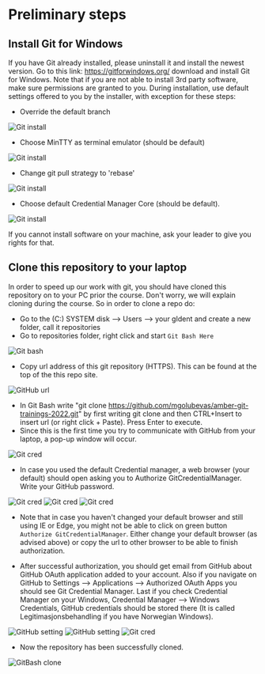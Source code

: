 # Preliminary steps


## Install Git for Windows
If you have Git already installed, please uninstall it and install the newest version. Go to this link: https://gitforwindows.org/ download and install Git for Windows. Note that if you are not able to install 3rd party software, make sure permissions are granted to you. During installation, use default settings offered to you by the installer, with
exception for these steps:

- Override the default branch

![Git install](images/git_install/git_branch.png?raw=true "Git default branch")

- Choose MinTTY as terminal emulator (should be default)

![Git install](images/git_install/git_terminal.PNG?raw=true "Git rebase")

- Change git pull strategy to 'rebase'

![Git install](images/git_install/git_rebase.png?raw=true "Git rebase")

- Choose default Credential Manager Core (should be default).

![Git install](images/git_install/git_credential_default.png?raw=true "GitCredential default")

If you cannot install software on your machine, ask your leader to give you rights for that.

## Clone this repository to your laptop
In order to speed up our work with git, you should have cloned this repository on to your PC prior the course. Don't worry, we will explain cloning during the course.
So in order to clone a repo do:

- Go to the (C:) SYSTEM disk --> Users --> your gIdent and create a new folder, call it repositories
- Go to repositories folder, right click and start `Git Bash Here`

![Git bash](images/git_bash/git_bash_start.png?raw=true "Git bash")
- Copy url address of this git repository (HTTPS). This can be found at the top of the this repo site.

![GitHub url](images/git_github_settings/github_clone_https.png?raw=true "GitHub url")
- In Git Bash write "git clone https://github.com/mgolubevas/amber-git-trainings-2022.git" by first writing git clone and then CTRL+Insert to insert url (or right click + Paste). Press Enter to execute.
- Since this is the first time you try to communicate with GitHub from your laptop, a pop-up window will occur.

![Git cred](images/git_credentials/github_popup_clone_default_credential.png?raw=true "GitCredential default")

- In case you used the default Credential manager, a web browser (your default) should open asking you to Authorize GitCredentialManager. Write your GitHub password.

![Git cred](images/git_credentials/github_popup_clone_default_credential_browser.png?raw=true "GitCredential auth") ![Git cred](images/git_credentials/github_popup_clone_default_credential_browser_password.png?raw=true "GitCredential password") ![Git cred](images/git_credentials/github_popup_clone_default_credential_browser_success.png?raw=true "GitCredential success")

- Note that in case you haven't changed your default browser and still using IE or Edge, you might not be able to click on green button `Authorize GitCredentialManager`. Either change your default browser (as advised above) or copy the url to other browser to be able to finish authorization.

- After successful authorization, you should get email from GitHub about GitHub OAuth application added to your account. Also if you navigate on GitHub to Settings --> Applications --> Authorized OAuth Apps you should see Git Credential Manager. Last if you check Credential Manager on your Windows, Credential Manager --> Windows Credentials, GitHub credentials should be stored there (It is called Legitimasjonsbehandling if you have Norwegian Windows).

![GitHub setting](images/git_github_settings/github_settings.png?raw=true "GitHub setting") ![GitHub setting](images/git_github_settings/github_settings_applicatins_oauth.png?raw=true "GitHub OAuth") ![Git cred](images/git_credentials/win_cred_manager_github.png?raw=true "GitCredential success")

- Now the repository has been successfully cloned.

![GitBash clone](images/git_bash/git_clone_successful.png?raw=true "GitBash clone")
